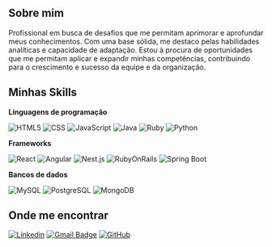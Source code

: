 ## Sobre mim

Profissional em busca de desafios que me permitam aprimorar e aprofundar meus conhecimentos. Com uma base sólida, me destaco pelas habilidades analíticas e capacidade de adaptação. Estou à procura de oportunidades que me permitam aplicar e expandir minhas competências, contribuindo para o crescimento e sucesso da equipe e da organização.

## Minhas Skills

**Linguagens de programação**

![HTML5](https://img.shields.io/badge/-HTML5-333333?style=flat&logo=HTML5)
![CSS](https://img.shields.io/badge/-CSS-333333?style=flat&logo=CSS3&logoColor=1572B6)
![JavaScript](https://img.shields.io/badge/-JavaScript-333333?style=flat&logo=javascript)
![Java](https://img.shields.io/badge/-Java-333333?style=flat&logo=java)
![Ruby](https://img.shields.io/badge/-Ruby-333333?style=flat&logo=ruby)
![Python](https://img.shields.io/badge/-Python-333333?style=flat&logo=python)

**Frameworks**

![React](https://img.shields.io/badge/-React-333333?style=flat&logo=react)
![Angular](https://img.shields.io/badge/-Angular-333333?style=flat&logo=angular)
![Nest.js](https://img.shields.io/badge/-Nest.js-333333?style=flat&logo=nestjs)
![RubyOnRails](https://img.shields.io/badge/-RubyOnRails-333333?style=flat&logo=rubyonrails)
![Spring Boot](https://img.shields.io/badge/-SpringBoot-333333?style=flat&logo=springboot)

**Bancos de dados**

![MySQL](https://img.shields.io/badge/-MySQL-333333?style=flat&logo=mysql)
![PostgreSQL](https://img.shields.io/badge/-PostgreSQL-333333?style=flat&logo=postgresql)
![MongoDB](https://img.shields.io/badge/-MongoDB-333333?style=flat&logo=mongodb)

## Onde me encontrar

[![Linkedin](https://img.shields.io/badge/-felipemmmori-blue?style=flat-square&logo=Linkedin&logoColor=white&link=https://www.linkedin.com/in/felipemmmori/)](https://www.linkedin.com/in/felipemmmori/)
[![Gmail Badge](https://img.shields.io/badge/-fmatheusog@gmail.com-006bed?style=flat-square&logo=Gmail&logoColor=white&link=mailto:SEU-EMAIL)](mailto:SEU-EMAIL)
[![GitHub](https://img.shields.io/github/followers/fmatheusog?label=follow&style=social)](https://github.com/fmatheusog)
